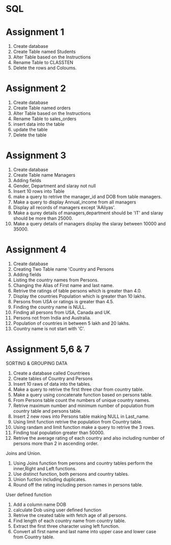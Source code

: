 # SQL
# Assignment 1

1. Create database
2. Create Table named Students
3. Alter Table based on the Instructions
4. Rename Table to CLASSTEN
5. Delete the rows and Coloums.

# Assignment 2
 

1. Create database
2. Create Table named orders
3. Alter Table based on the Instructions
4. Rename Table to sales_orders
5. insert data into the table
6. update the table 
5. Delete the table

# Assignment 3

1. Create database
2. Create Table name Managers
3. Adding fields
4. Gender, Department and slaray not null
5. Insert 10 rows into Table
6. make a query to retrive the manager_id and DOB from table managers.
7. Make a query to display Annual_income from all managers
8. Display all records of managers except 'AAliyas'.
9. Make a qurey details of managers,department should be 'IT' and slaray should be more than 25000.
10. Make a query details of managers display the slaray between 10000 and 35000.

# Assignment 4
 
1. Create database
2. Creating Two Table name 'Country and Persons
3. Adding fields
4. Listing the country names from Persons.
5. Changing the Alias of First name and last name.
6. Retrive the ratings of table persons which is greater than 4.0.
7. Display the countries Population which is greater than 10 lakhs.
8. Persons from USA or ratings is greater than 4.5.
9. Finding the country name is NULL.
10. Finding all persons from USA, Canada and UK.
11. Persons not from India and Australia.
12. Population of countries in between 5 lakh and 20 lakhs.
13. Country name is not start with 'C'.

# Assignment 5,6 & 7

SORTING & GROUPING DATA

1. Create a database called Countriees
2. Create tables of Country and Persons
3. Insert 10 raws of data into the tables.
4. Make a query to retrive the first three char from country table.
5. Make a query using  concatenate function based on persons table.
6. From Persons table count the numbers of unique country names.
7. Retrive maximum number and minimum number  of population from country table and persons table.
8. Insert 2 new rows into Persons table making NULL in Last_name.
9. Using limit function retrive the population from Country table.
10. Using randam and limit function make a query to retrive the 3 rows.
11. Finding toal population greater than 50000. 
12. Retrive the average rating of each country and also including number of persons more than 2 in ascending order.  

Joins and Union.

1. Using Joins function from persons and country tables perform the inner,Right and Left functions.
2. Use distinct function, both persons and country tables.
3. Union fuction including duplicates.
4. Round off the rating including person names in persons table.

User defined function
1. Add a column name DOB 
2. calculate Dob using user defined function
3. Retrive the created table with fetch age of all persons.
4. Find length of each country name from country table.
5. Extract the first three character using left function.
6. Convert all first name and last name into upper case and lower case from Country table.
    
